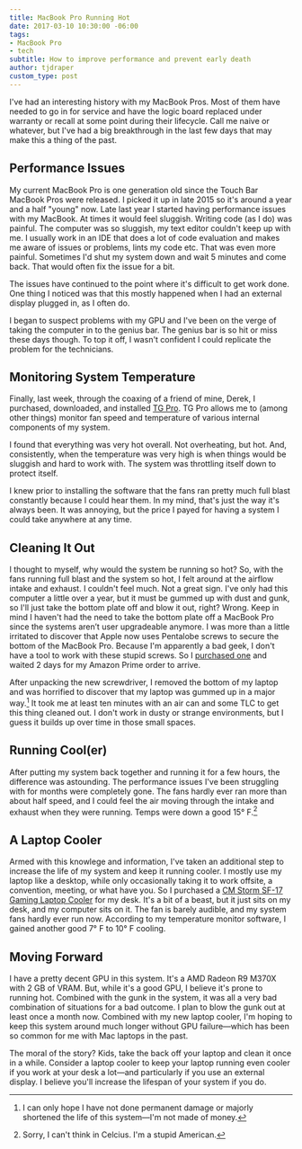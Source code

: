 ```yaml
---
title: MacBook Pro Running Hot
date: 2017-03-10 10:30:00 -06:00
tags:
- MacBook Pro
- tech
subtitle: How to improve performance and prevent early death
author: tjdraper
custom_type: post
---
```


I've had an interesting history with my MacBook Pros. Most of them have needed to go in for service and have the logic board replaced under warranty or recall at some point during their lifecycle. Call me naive or whatever, but I've had a big breakthrough in the last few days that may make this a thing of the past.

## Performance Issues

My current MacBook Pro is one generation old since the Touch Bar MacBook Pros were released. I picked it up in late 2015 so it's around a year and a half "young" now. Late last year I started having performance issues with my MacBook. At times it would feel sluggish. Writing code (as I do) was painful. The computer was so sluggish, my text editor couldn't keep up with me. I usually work in an IDE that does a lot of code evaluation and makes me aware of issues or problems, lints my code etc. That was even more painful. Sometimes I'd shut my system down and wait 5 minutes and come back. That would often fix the issue for a bit.

The issues have continued to the point where it's difficult to get work done. One thing I noticed was that this mostly happened when I had an external display plugged in, as I often do.

I began to suspect problems with my GPU and I've been on the verge of taking the computer in to the genius bar. The genius bar is so hit or miss these days though. To top it off, I wasn't confident I could replicate the problem for the technicians.

## Monitoring System Temperature

Finally, last week, through the coaxing of a friend of mine, Derek, I purchased, downloaded, and installed [TG Pro](https://www.tunabellysoftware.com/tgpro/). TG Pro allows me to (among other things) monitor fan speed and temperature of various internal components of my system.

I found that everything was very hot overall. Not overheating, but hot. And, consistently, when the temperature was very high is when things would be sluggish and hard to work with. The system was throttling itself down to protect itself.

I knew prior to installing the software that the fans ran pretty much full blast constantly because I could hear them. In my mind, that's just the way it's always been. It was annoying, but the price I payed for having a system I could take anywhere at any time.

## Cleaning It Out

I thought to myself, why would the system be running so hot? So, with the fans running full blast and the system so hot, I felt around at the airflow intake and exhaust. I couldn't feel much. Not a great sign. I've only had this computer a little over a year, but it must be gummed up with dust and gunk, so I'll just take the bottom plate off and blow it out, right? Wrong. Keep in mind I haven't had the need to take the bottom plate off a MacBook Pro since the systems aren’t user upgradeable anymore. I was more than a little irritated to discover that Apple now uses Pentalobe screws to secure the bottom of the MacBook Pro. Because I'm apparently a bad geek, I don't have a tool to work with these stupid screws. So I [purchased one](https://www.amazon.com/gp/product/B009339VAA/) and waited 2 days for my Amazon Prime order to arrive.

After unpacking the new screwdriver, I removed the bottom of my laptop and was horrified to discover that my laptop was gummed up in a major way.[^majorway] It took me at least ten minutes with an air can and some TLC to get this thing cleaned out. I don't work in dusty or strange environments, but I guess it builds up over time in those small spaces.

## Running Cool(er)

After putting my system back together and running it for a few hours, the difference was astounding. The performance issues I've been struggling with for months were completely gone. The fans hardly ever ran more than about half speed, and I could feel the air moving through the intake and exhaust when they were running. Temps were down a good 15° F.[^temp]

## A Laptop Cooler

Armed with this knowlege and information, I've taken an additional step to increase the life of my system and keep it running cooler. I mostly use my laptop like a desktop, while only occasionally taking it to work offsite, a convention, meeting, or what have you. So I purchased a [CM Storm SF-17 Gaming Laptop Cooler](https://www.amazon.com/gp/product/B00E5AEITU/) for my desk. It's a bit of a beast, but it just sits on my desk, and my computer sits on it. The fan is barely audible, and my system fans hardly ever run now. According to my temperature monitor software, I gained another good 7° F to 10° F cooling.

## Moving Forward

I have a pretty decent GPU in this system. It's a AMD Radeon R9 M370X with 2 GB of VRAM. But, while it's a good GPU, I believe it's prone to running hot. Combined with the gunk in the system, it was all a very bad combination of situations for a bad outcome. I plan to blow the gunk out at least once a month now. Combined with my new laptop cooler, I'm hoping to keep this system around much longer without GPU failure—which has been so common for me with Mac laptops in the past.

The moral of the story? Kids, take the back off your laptop and clean it once in a while. Consider a laptop cooler to keep your laptop running even cooler if you work at your desk a lot—and particularly if you use an external display. I believe you'll increase the lifespan of your system if you do.

[^majorway]: I can only hope I have not done permanent damage or majorly shortened the life of this system—I'm not made of money.

[^temp]: Sorry, I can't think in Celcius. I'm a stupid American.

